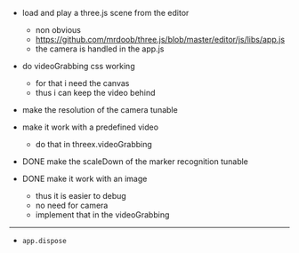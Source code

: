 - load and play a three.js scene from the editor
  - non obvious
  - https://github.com/mrdoob/three.js/blob/master/editor/js/libs/app.js
  - the camera is handled in the app.js

- do videoGrabbing css working
  - for that i need the canvas
  - thus i can keep the video behind
- make the resolution of the camera tunable
- make it work with a predefined video
  - do that in threex.videoGrabbing
- DONE make the scaleDown of the marker recognition tunable
- DONE make it work with an image
  - thus it is easier to debug
  - no need for camera
  - implement that in the videoGrabbing

---

- ```app.dispose```
